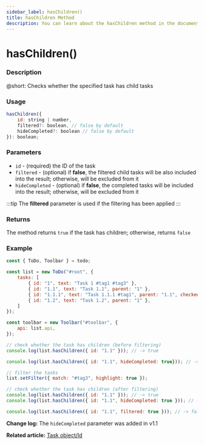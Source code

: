 ```yaml
---
sidebar_label: hasChildren()
title: hasChildren Method
description: You can learn about the hasChildren method in the documentation of the DHTMLX JavaScript To Do List library. Browse developer guides and API reference, try out code examples and live demos, and download a free 30-day evaluation version of DHTMLX To Do List.
---
```


# hasChildren()

### Description

@short: Checks whether the specified task has child tasks


### Usage

~~~js
hasChildren({
    id: string | number,
    filtered?: boolean, // false by default
    hideCompleted?: boolean // false by default
}): boolean;
~~~

### Parameters

- `id` - (required) the ID of the task
- `filtered` - (optional) if **false**, the filtered child tasks will be also included into the result; otherwise, will be excluded from it
- `hideCompleted` - (optional) if **false**, the completed tasks will be included into the result; otherwise, will be excluded from it

:::tip
The **filtered** parameter is used if the filtering has been applied
:::

### Returns

The method returns `true` if the task has children; otherwise, returns `false`

### Example

~~~js {17,19,22,25-26,28}
const { ToDo, Toolbar } = todo;

const list = new ToDo("#root", {
    tasks: [
        { id: "1", text: "Task 1 #tag1 #tag3" },
        { id: "1.1", text: "Task 1.1", parent: "1" },
        { id: "1.1.1", text: "Task 1.1.1 #tag1", parent: "1.1", checked: true },
        { id: "1.2", text: "Task 1.2", parent: "1" },
    ]
});

const toolbar = new Toolbar("#toolbar", {
    api: list.api,
});

// check whether the task has children (before filtering)
console.log(list.hasChildren({ id: "1.1" })); // -> true

console.log(list.hasChildren({ id: "1.1", hideCompleted: true})); // -> false

// filter the tasks
list.setFilter({ match: "#tag3", highlight: true });

// check whether the task has children (after filtering)
console.log(list.hasChildren({ id: "1.1" })); // -> true
console.log(list.hasChildren({ id: "1.1", hideCompleted: true })); // -> false

console.log(list.hasChildren({ id: "1.1", filtered: true })); // -> false
~~~

**Change log:** The `hideCompleted` parameter was added in v1.1

**Related article:** [Task object/Id](guides/task_object.md)